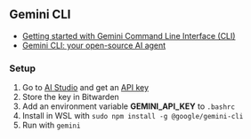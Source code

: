 ## Gemini CLI
- [Getting started with Gemini Command Line Interface (CLI)](https://www.marktechpost.com/2025/06/28/getting-started-with-gemini-command-line-interface-cli/)
- [Gemini CLI: your open-source AI agent](https://blog.google/technology/developers/introducing-gemini-cli-open-source-ai-agent/)

### Setup
1. Go to [AI Studio](https://aistudio.google.com/) and get an [API key](https://aistudio.google.com/apikey)
1. Store the key in Bitwarden
1. Add an environment variable **GEMINI_API_KEY** to `.bashrc`
1. Install in WSL with `sudo npm install -g @google/gemini-cli`
1. Run with `gemini`

